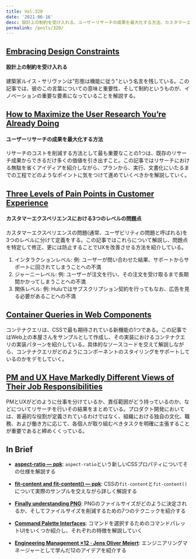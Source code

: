 ```yaml
---
title: Vol.320
date: '2021-06-16'
desc: 設計上の制約を受け入れる、ユーザーリサーチの成果を最大化する方法、カスタマーエクスペリエンスにおける3つのレベルの問題点、ほか計10リンク
permalink: /posts/320/
---
```


## [Embracing Design Constraints](https://adrianroselli.com/2021/05/embracing-design-constraints.html)
#### 設計上の制約を受け入れる
建築家ルイス・サリヴァンは"形態は機能に従う"という名言を残している。この記事では、彼のこの言葉についての意味と重要性、そして制約というものが、イノベーションの重要な要素になっていることを解説する。

## [How to Maximize the User Research You’re Already Doing](https://uxtools.co/blog/how-to-maximize-the-user-research-youre-already-doing/)
#### ユーザーリサーチの成果を最大化する方法
リサーチのコストを削減する方法として最も重要なことの1つは、既存のリサーチ成果からできるだけ多くの価値を引き出すこと。この記事ではリサーチにおける無駄を省くアイディアを紹介しながら、プランから、実行、文書化にいたるまでの工程でどのようなポイントに気をつけて進めていくべきかを解説していく。

## [Three Levels of Pain Points in Customer Experience](https://www.nngroup.com/articles/pain-points/)
#### カスタマーエクスペリエンスにおける3つのレベルの問題点
カスタマーエクスペリエンスの問題(通常、ユーザビリティの問題と呼ばれる)を3つのレベルに分けて定義をする。この記事ではこれらについて解説し、問題点を特定して修正、更には防止することでUXを改善させる方法を紹介している。

1. インタラクションレベル: 例: ユーザーが問い合わせた結果、サポートからサポートに回されてしまうことへの不満
1. ジャーニーレベル: 例: ユーザーが注文を行い、その注文を受け取るまで長期間かかってしまうことへの不満
1. 関係レベル: 例: Huluではサブスクリプション契約を行ってもなお、広告を見る必要があることへの不満

## [Container Queries in Web Components](https://mxb.dev/blog/container-queries-web-components/)
コンテナクエリは、CSSで最も期待されている新機能の1つである。この記事ではWeb上の本屋さんをサンプルとして作成し、その実装におけるコンテナクエリの実装パターンを紹介している。具体的なソースコードを交えて解説しながら、コンテナクエリがどのようにコンポーネントのスタイリングをサポートしているのかをデモしていく。

## [PM and UX Have Markedly Different Views of Their Job Responsibilities](https://www.nngroup.com/articles/pm-ux-different-views-of-responsibilities/)
PMとUXがどのように仕事を分けているか、責任範囲がどう持っているのか、などについてリサーチを行いその結果をまとめている。プロダクト開発においては、普遍的な役割が定義されているわけではなく、組織における独自の文化、職務、および働き方に応じて、各個人が取り組むべきタスクを明確に主張することが重要であると締めくくっている。

## In Brief

- **[aspect-ratio — ppk](https://www.quirksmode.org/blog/archives/2021/05/aspectratio.html)**: `aspect-ratio`という新しいCSSプロパティについてその仕様を解説する

- **[fit-content and fit-content() — ppk](https://www.quirksmode.org/blog/archives/2021/04/fitcontent_and.html)**: CSSの`fit-content`と`fit-content()`について実際のサンプルを交えながら詳しく解説する

- **[Finally understanding PNG](https://compress-or-die.com/Understanding-PNG)**: PNGのファイルサイズがどのように決定されるか、そしてファイルサイズを削減するための7つのテクニックを紹介する

- **[Command Palette Interfaces](https://philipcdavis.com/writing/command-palette-interfaces)**: コマンドを選択するためのコマンドパレットUIをいくつか紹介し、それぞれの特徴を解説していく

- **[Engineering Management ×12 · Jens Oliver Meiert](https://meiert.com/en/blog/engineering-management-12/)**: エンジニアリングマネージャーとして学んだ12のアイデアを紹介する
